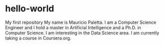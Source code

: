 # hello-world
My first repository
My name is Mauricio Paletta. 
I am a Computer Science Engineer and I hold a master in Artificial Intelligence and a Ph.D. in Computer Science.
I am interesting in the Data Science area. I am currently taking a course in Coursera.org.
